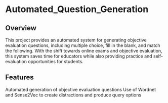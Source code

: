 # Automated_Question_Generation

## Overview
This project provides an automated system for generating objective evaluation questions, including multiple choice, fill in the blank, and match the following. With the shift towards online exams and objective evaluation, this system saves time for educators while also providing practice and self-evaluation opportunities for students.

## Features
Automated generation of objective evaluation questions
Use of Wordnet and Sense2Vec to create distractions and produce query options
